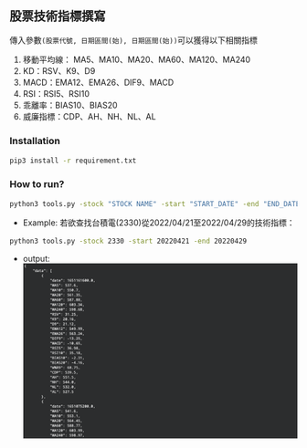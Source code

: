 ## 股票技術指標撰寫
傳入參數`(股票代號, 日期區間(始), 日期區間(始))`可以獲得以下相關指標
1. 移動平均線： MA5、MA10、MA20、MA60、MA120、MA240
2. KD：RSV、K9、D9
3. MACD：EMA12、EMA26、DIF9、MACD
4. RSI：RSI5、RSI10
5. 乖離率：BIAS10、BIAS20
6. 威廉指標：CDP、AH、NH、NL、AL

### Installation
```cmd
pip3 install -r requirement.txt
```

### How to run?
```cmd
python3 tools.py -stock "STOCK NAME" -start "START_DATE" -end "END_DATE"
```

- Example:
若欲查找台積電(2330)從2022/04/21至2022/04/29的技術指標：
```cmd
python3 tools.py -stock 2330 -start 20220421 -end 20220429
```

- output:
![](img/cmd.png)